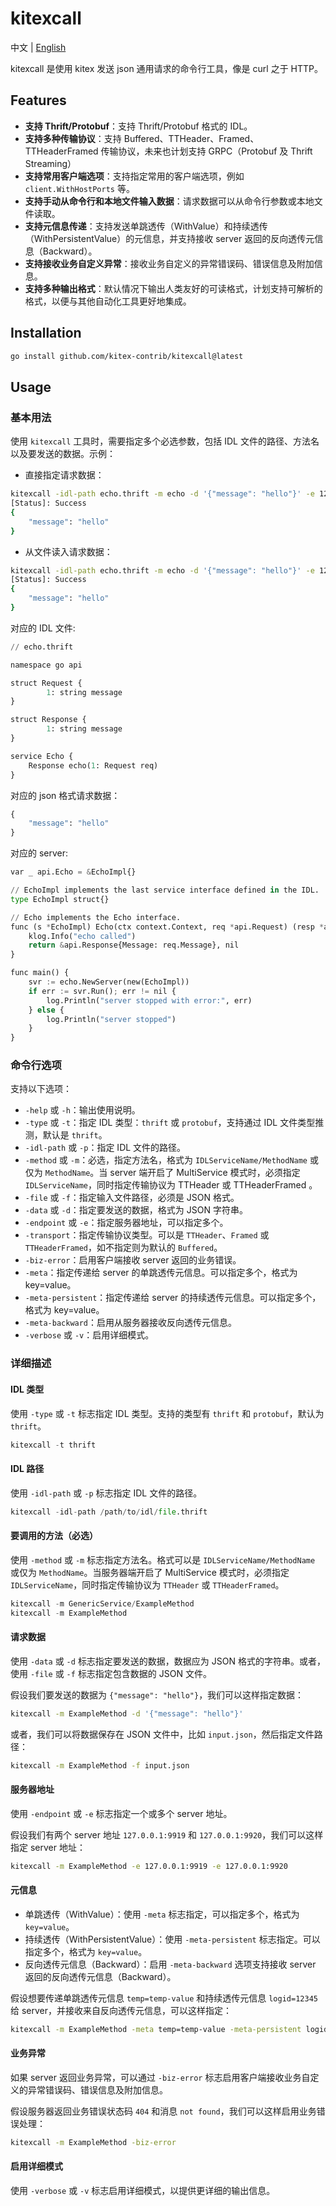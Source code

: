 # kitexcall

中文 | [English](README.md)

kitexcall 是使用 kitex 发送 json 通用请求的命令行工具，像是 curl 之于 HTTP。

## **Features**

- **支持 Thrift/Protobuf**：支持 Thrift/Protobuf 格式的 IDL。
- **支持多种传输协议**：支持 Buffered、TTHeader、Framed、TTHeaderFramed 传输协议，未来也计划支持 GRPC（Protobuf 及 Thrift Streaming）
- **支持常用客户端选项**：支持指定常用的客户端选项，例如 `client.WithHostPorts` 等。
- **支持手动从命令行和本地文件输入数据**：请求数据可以从命令行参数或本地文件读取。
- **支持元信息传递**：支持发送单跳透传（WithValue）和持续透传（WithPersistentValue）的元信息，并支持接收 server 返回的反向透传元信息（Backward）。
- **支持接收业务自定义异常**：接收业务自定义的异常错误码、错误信息及附加信息。
- **支持多种输出格式**：默认情况下输出人类友好的可读格式，计划支持可解析的格式，以便与其他自动化工具更好地集成。

## **Installation**

```bash
go install github.com/kitex-contrib/kitexcall@latest
```

## **Usage**

### 基本用法

使用 `kitexcall` 工具时，需要指定多个必选参数，包括 IDL 文件的路径、方法名以及要发送的数据。示例：

- 直接指定请求数据：

```bash
kitexcall -idl-path echo.thrift -m echo -d '{"message": "hello"}' -e 127.0.0.1:9999
[Status]: Success
{
    "message": "hello"
}
```

- 从文件读入请求数据：

```bash
kitexcall -idl-path echo.thrift -m echo -d '{"message": "hello"}' -e 127.0.0.1:9999 -f input.json
[Status]: Success
{
    "message": "hello"
}
```

对应的 IDL 文件:

```python
// echo.thrift

namespace go api

struct Request {
        1: string message
}

struct Response {
        1: string message
}

service Echo {
    Response echo(1: Request req)
}
```

对应的 json 格式请求数据：

```python
{
    "message": "hello"
}
```

对应的 server:

```python
var _ api.Echo = &EchoImpl{}

// EchoImpl implements the last service interface defined in the IDL.
type EchoImpl struct{}

// Echo implements the Echo interface.
func (s *EchoImpl) Echo(ctx context.Context, req *api.Request) (resp *api.Response, err error) {
    klog.Info("echo called")
    return &api.Response{Message: req.Message}, nil
}

func main() {
    svr := echo.NewServer(new(EchoImpl))
    if err := svr.Run(); err != nil {
        log.Println("server stopped with error:", err)
    } else {
        log.Println("server stopped")
    }
}
```

### 命令行选项

支持以下选项：

- `-help` 或 `-h`：输出使用说明。
- `-type` 或 `-t`：指定 IDL 类型：`thrift` 或 `protobuf`，支持通过 IDL 文件类型推测，默认是 `thrift`。
- `-idl-path` 或 `-p`：指定 IDL 文件的路径。
- `-method` 或 `-m`：必选，指定方法名，格式为 `IDLServiceName/MethodName` 或仅为 `MethodName`。当 server 端开启了 MultiService 模式时，必须指定 `IDLServiceName`，同时指定传输协议为 TTHeader 或 TTHeaderFramed 。
- `-file` 或 `-f`：指定输入文件路径，必须是 JSON 格式。
- `-data` 或 `-d`：指定要发送的数据，格式为 JSON 字符串。
- `-endpoint` 或 `-e`：指定服务器地址，可以指定多个。
- `-transport`：指定传输协议类型。可以是 `TTHeader`、`Framed` 或 `TTHeaderFramed`，如不指定则为默认的 `Buffered`。
- `-biz-error`：启用客户端接收 server 返回的业务错误。
- `-meta`：指定传递给 server 的单跳透传元信息。可以指定多个，格式为 key=value。
- `-meta-persistent`：指定传递给 server 的持续透传元信息。可以指定多个，格式为 key=value。
- `-meta-backward`：启用从服务器接收反向透传元信息。
- `-verbose` 或 `-v`：启用详细模式。

### 详细描述

#### IDL 类型

使用 `-type` 或 `-t` 标志指定 IDL 类型。支持的类型有 `thrift` 和 `protobuf`，默认为 `thrift`。

```python
kitexcall -t thrift
```

#### IDL 路径

使用 `-idl-path` 或 `-p` 标志指定 IDL 文件的路径。

```python
kitexcall -idl-path /path/to/idl/file.thrift
```

#### 要调用的方法（必选）

使用 `-method` 或 `-m` 标志指定方法名。格式可以是 `IDLServiceName/MethodName` 或仅为 `MethodName`。当服务器端开启了 MultiService 模式时，必须指定 `IDLServiceName`，同时指定传输协议为 `TTHeader` 或 `TTHeaderFramed`。

```python
kitexcall -m GenericService/ExampleMethod
kitexcall -m ExampleMethod
```

#### 请求数据

使用 `-data` 或 `-d` 标志指定要发送的数据，数据应为 JSON 格式的字符串。或者，使用 `-file` 或 `-f` 标志指定包含数据的 JSON 文件。

假设我们要发送的数据为 `{"message": "hello"}`，我们可以这样指定数据：

```bash
kitexcall -m ExampleMethod -d '{"message": "hello"}'
```

或者，我们可以将数据保存在 JSON 文件中，比如 `input.json`，然后指定文件路径：

```bash
kitexcall -m ExampleMethod -f input.json
```

#### 服务器地址

使用 `-endpoint` 或 `-e` 标志指定一个或多个 server 地址。

假设我们有两个 server 地址 `127.0.0.1:9919` 和 `127.0.0.1:9920`，我们可以这样指定 server 地址：

```bash
kitexcall -m ExampleMethod -e 127.0.0.1:9919 -e 127.0.0.1:9920
```

#### 元信息

- 单跳透传（WithValue）：使用 `-meta` 标志指定，可以指定多个，格式为 `key=value`。
- 持续透传（WithPersistentValue）：使用 `-meta-persistent` 标志指定。可以指定多个，格式为 `key=value`。
- 反向透传元信息（Backward）：启用 `-meta-backward` 选项支持接收 server 返回的反向透传元信息（Backward）。

假设想要传递单跳透传元信息 `temp=temp-value` 和持续透传元信息 `logid=12345` 给 server，并接收来自反向透传元信息，可以这样指定：

```bash
kitexcall -m ExampleMethod -meta temp=temp-value -meta-persistent logid=12345 -meta-backward
```

#### 业务异常

如果 server 返回业务异常，可以通过 `-biz-error` 标志启用客户端接收业务自定义的异常错误码、错误信息及附加信息。

假设服务器返回业务错误状态码 `404` 和消息 `not found`，我们可以这样启用业务错误处理：

```bash
kitexcall -m ExampleMethod -biz-error
```

#### 启用详细模式

使用 `-verbose` 或 `-v` 标志启用详细模式，以提供更详细的输出信息。
